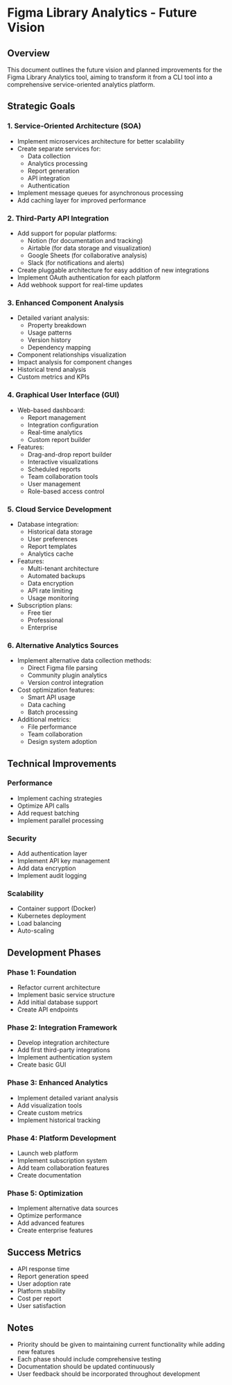 # Figma Library Analytics - Future Vision

## Overview
This document outlines the future vision and planned improvements for the Figma Library Analytics tool, aiming to transform it from a CLI tool into a comprehensive service-oriented analytics platform.

## Strategic Goals

### 1. Service-Oriented Architecture (SOA)
- Implement microservices architecture for better scalability
- Create separate services for:
  - Data collection
  - Analytics processing
  - Report generation
  - API integration
  - Authentication
- Implement message queues for asynchronous processing
- Add caching layer for improved performance

### 2. Third-Party API Integration
- Add support for popular platforms:
  - Notion (for documentation and tracking)
  - Airtable (for data storage and visualization)
  - Google Sheets (for collaborative analysis)
  - Slack (for notifications and alerts)
- Create pluggable architecture for easy addition of new integrations
- Implement OAuth authentication for each platform
- Add webhook support for real-time updates

### 3. Enhanced Component Analysis
- Detailed variant analysis:
  - Property breakdown
  - Usage patterns
  - Version history
  - Dependency mapping
- Component relationships visualization
- Impact analysis for component changes
- Historical trend analysis
- Custom metrics and KPIs

### 4. Graphical User Interface (GUI)
- Web-based dashboard:
  - Report management
  - Integration configuration
  - Real-time analytics
  - Custom report builder
- Features:
  - Drag-and-drop report builder
  - Interactive visualizations
  - Scheduled reports
  - Team collaboration tools
  - User management
  - Role-based access control

### 5. Cloud Service Development
- Database integration:
  - Historical data storage
  - User preferences
  - Report templates
  - Analytics cache
- Features:
  - Multi-tenant architecture
  - Automated backups
  - Data encryption
  - API rate limiting
  - Usage monitoring
- Subscription plans:
  - Free tier
  - Professional
  - Enterprise

### 6. Alternative Analytics Sources
- Implement alternative data collection methods:
  - Direct Figma file parsing
  - Community plugin analytics
  - Version control integration
- Cost optimization features:
  - Smart API usage
  - Data caching
  - Batch processing
- Additional metrics:
  - File performance
  - Team collaboration
  - Design system adoption

## Technical Improvements

### Performance
- Implement caching strategies
- Optimize API calls
- Add request batching
- Implement parallel processing

### Security
- Add authentication layer
- Implement API key management
- Add data encryption
- Implement audit logging

### Scalability
- Container support (Docker)
- Kubernetes deployment
- Load balancing
- Auto-scaling

## Development Phases

### Phase 1: Foundation
- Refactor current architecture
- Implement basic service structure
- Add initial database support
- Create API endpoints

### Phase 2: Integration Framework
- Develop integration architecture
- Add first third-party integrations
- Implement authentication system
- Create basic GUI

### Phase 3: Enhanced Analytics
- Implement detailed variant analysis
- Add visualization tools
- Create custom metrics
- Implement historical tracking

### Phase 4: Platform Development
- Launch web platform
- Implement subscription system
- Add team collaboration features
- Create documentation

### Phase 5: Optimization
- Implement alternative data sources
- Optimize performance
- Add advanced features
- Create enterprise features

## Success Metrics
- API response time
- Report generation speed
- User adoption rate
- Platform stability
- Cost per report
- User satisfaction

## Notes
- Priority should be given to maintaining current functionality while adding new features
- Each phase should include comprehensive testing
- Documentation should be updated continuously
- User feedback should be incorporated throughout development 